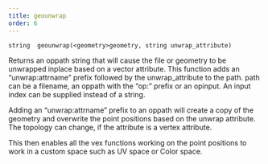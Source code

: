 ```yaml
---
title: geounwrap
order: 6
---
```

`string  geounwrap(<geometry>geometry, string unwrap_attribute)`

Returns an oppath string that will cause the file or geometry to be unwrapped inplace based on a vector attribute.
This function adds an “unwrap:attrname” prefix followed by the unwrap_attribute to the path.
path can be a filename, an oppath with the “op:” prefix or an opinput.
An input index can be supplied instead of a string.

Adding an “unwrap:attrname” prefix to an oppath will create a copy of the geometry and overwrite the point positions based on the unwrap attribute. The topology can change, if the attribute is a vertex attribute.

This then enables all the vex functions working on the point positions to work in a custom space such as UV space or Color space.

